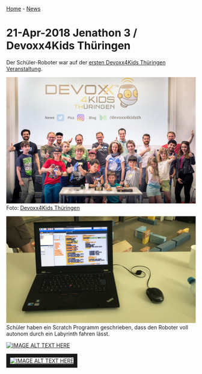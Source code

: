 [Home](../..) - [News](..)

# 21-Apr-2018 Jenathon 3 / Devoxx4Kids Thüringen

Der Schüler-Roboter war auf der [ersten Devoxx4Kids Thüringen Veranstaltung](https://www.meetup.com/jugthde/events/250002237/).

![Gruppenbild](images/2018-04-21_Gruppenbild.jpg)
Foto: [Devoxx4Kids Thüringen](https://twitter.com/Devoxx4KidsTh/status/987843731784175616)

![Scratch](images/2018-04-21_Scratch.jpg)
Schüler haben ein Scratch Programm geschrieben, dass den Roboter voll autonom durch ein Labyrinth fahren lässt.

[![IMAGE ALT TEXT HERE](http://img.youtube.com/vi/8GMmT0kK9h0/0.jpg)](http://www.youtube.com/watch?v=8GMmT0kK9h0)

<a href="http://www.youtube.com/watch?feature=player_embedded&v=8GMmT0kK9h0" target="_blank"><img src="http://img.youtube.com/vi/8GMmT0kK9h0/0.jpg" alt="IMAGE ALT TEXT HERE" width="240" height="180" border="10" /></a>
